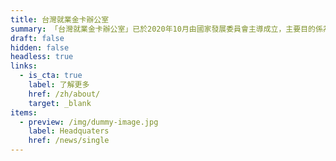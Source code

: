 ```yaml
---
title: 台灣就業金卡辦公室
summary: 「台灣就業金卡辦公室」已於2020年10月由國家發展委員會主導成立，主要目的係為有效解決就業金卡持卡者及潛在就業金卡申請者所面臨的各項問題，並完善就業金卡資訊與申請流程，以實現「單一資訊窗口」與「一站式攬才窗口」之設立宗旨。
draft: false
hidden: false
headless: true
links:
  - is_cta: true
    label: 了解更多
    href: /zh/about/
    target: _blank
items:
  - preview: /img/dummy-image.jpg
    label: Headquaters
    href: /news/single
---
```

<!-- this text will never been used-->